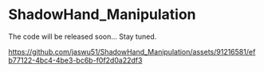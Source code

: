 # ShadowHand_Manipulation


The code will be released soon... Stay tuned.




https://github.com/jaswu51/ShadowHand_Manipulation/assets/91216581/efb77122-4bc4-4be3-bc6b-f0f2d0a22df3

